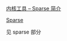 
[内核工具 – Sparse 简介](http://www.cnblogs.com/wang_yb/p/3575039.html)

[Sparse](https://www.kernel.org/doc/html/latest/dev-tools/sparse.html#using-sparse-for-typechecking)

见 sparse 部分